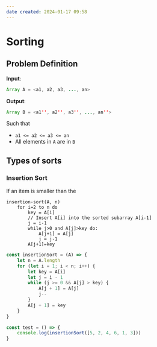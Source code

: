 ```yaml
---
date created: 2024-01-17 09:58
---
```


# Sorting

## Problem Definition

**Input**:

```java
Array A = <a1, a2, a3, ..., an>
```

**Output**:

```java
Array B = <a1'', a2'', a3'', ..., an''>
```

Such that

- `a1 <= a2 <= a3 <= an`
- All elements in `A` are in `B`

## Types of sorts

### Insertion Sort

If an item is smaller than the 
```
insertion-sort(A, n)
	for i=2 to n do
		key = A[i]
		// Insert A[i] into the sorted subarray A[i-1]
		j = i-1
		while j>0 and A[j]>key do:
			A[j+1] = A[j]
			j = j-1
		A[j+1]=key
```

```typescript
const insertionSort = (A) => {
    let n = A.length
    for (let i = 1; i < n; i++) {
        let key = A[i]
        let j = i - 1
        while (j >= 0 && A[j] > key) {
            A[j + 1] = A[j]
            j--
        }
        A[j + 1] = key
    }
}

const test = () => {
	console.log(insertionSort([5, 2, 4, 6, 1, 3]))
}
```
